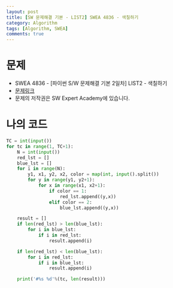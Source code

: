 ```yaml
---
layout: post
title: [SW 문제해결 기본 - LIST2] SWEA 4836 - 색칠하기
category: Algorithm
tags: [Algorithm, SWEA]
comments: true
---
```




# 문제

-  SWEA 4836 - [파이썬 S/W 문제해결 기본 2일차] LIST2 - 색칠하기
-  [문제링크](https://www.swexpertacademy.com/main/learn/course/subjectDetail.do?courseId=AVuPDN86AAXw5UW6&subjectId=AWOVF-WqqecDFAWg)
-  문제의 저작권은 SW Expert Academy에 있습니다.



# 나의 코드


```python
TC = int(input())
for tc in range(1, TC+1):
    N = int(input())
    red_lst = []
    blue_lst = []
    for i in range(N):
        y1, x1, y2, x2, color = map(int, input().split())
        for y in range(y1, y2+1):
            for x in range(x1, x2+1):
                if color == 1:
                    red_lst.append((y,x))
                elif color == 2:
                    blue_lst.append((y,x))

    result = []
    if len(red_lst) > len(blue_lst):
        for i in blue_lst:
            if i in red_lst:
                result.append(i)

    if len(red_lst) < len(blue_lst):
        for i in red_lst:
            if i in blue_lst:
                result.append(i)

    print('#%s %d'%(tc, len(result)))
```
